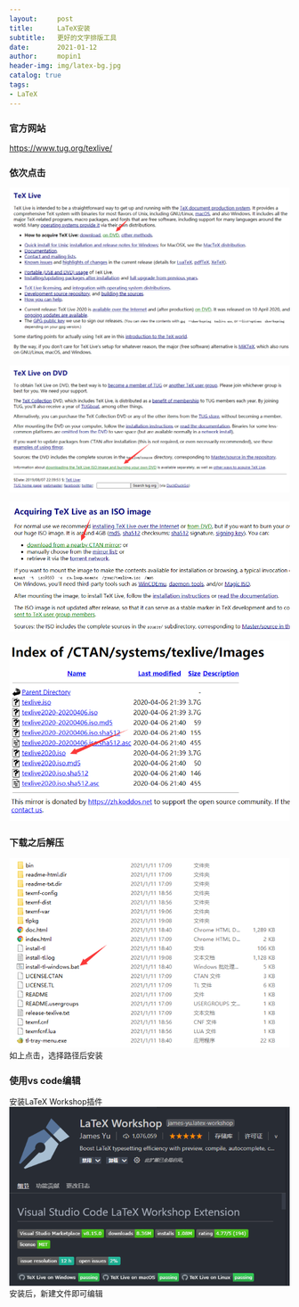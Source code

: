 ```yaml
---
layout:     post
title:      LaTeX安装
subtitle:   更好的文字排版工具
date:       2021-01-12
author:     mopin1
header-img: img/latex-bg.jpg
catalog: true
tags:
- LaTeX
---
```


### 官方网站
<https://www.tug.org/texlive/>

### 依次点击
![latex1.png](/img/latex1.png)

![latex2.png](/img/latex2.png)

![latex3.png](/img/latex3.png)

![latex4.png](/img/latex4.png)

### 下载之后解压
![latex5.png](/img/latex5.png)  
如上点击，选择路径后安装

### 使用vs code编辑
安装LaTeX Workshop插件  
![vs-latex.png](/img/vs-latex.png)  
安装后，新建文件即可编辑
